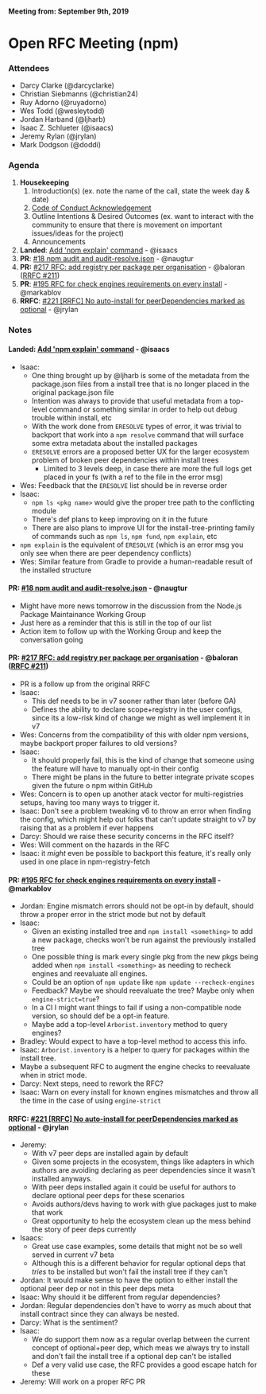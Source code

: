 #### Meeting from: September 9th, 2019

# Open RFC Meeting (npm)

### Attendees
- Darcy Clarke (@darcyclarke)
- Christian Siebmanns (@christian24)
- Ruy Adorno (@ruyadorno)
- Wes Todd (@wesleytodd)
- Jordan Harband (@ljharb)
- Isaac Z. Schlueter (@isaacs)
- Jeremy Rylan (@jrylan)
- Mark Dodgson (@doddi)

### Agenda
1. **Housekeeping**
	1. Introduction(s) (ex. note the name of the call, state the week day & date)
	1. [Code of Conduct Acknowledgement](https://www.npmjs.com/policies/conduct)
	1. Outline Intentions & Desired Outcomes (ex. want to interact with the community to ensure that there is movement on important issues/ideas for the project)
	1. Announcements
1. **Landed**: [Add 'npm explain' command](https://github.com/npm/cli/pull/1776) - @isaacs
1. **PR**: [#18 npm audit and audit-resolve.json](https://github.com/npm/rfcs/pull/18) - @naugtur
1. **PR:** [#217 RFC: add registry per package per organisation](https://github.com/npm/rfcs/pull/217) - @baloran ([RRFC #211](https://github.com/npm/rfcs/issues/211))
1. **PR**: [#195 RFC for check engines requirements on every install](https://github.com/npm/rfcs/pull/195) - @markablov
1. **RRFC**: [#221 [RRFC] No auto-install for peerDependencies marked as optional](https://github.com/npm/rfcs/issues/221) - @jrylan


### Notes

#### **Landed**: [Add 'npm explain' command](https://github.com/npm/cli/pull/1776) - @isaacs
- Isaac: 
  - One thing brought up by @ljharb is some of the metadata from the package.json files from a install tree that is no longer placed in the original package.json file
  - Intention was always to provide that useful metadata from a top-level command or something similar in order to help out debug trouble within install, etc
  - With the work done from `ERESOLVE` types of error, it was trivial to backport that work into a `npm resolve` command that will surface some extra metadata about the installed packages
  - `ERESOLVE` errors are a proposed better UX for the larger ecosystem problem of broken peer dependencies within install trees
    - Limited to 3 levels deep, in case there are more the full logs get placed in your fs (with a ref to the file in the error msg)
- Wes: Feedback that the `ERESOLVE` list should be in reverse order
- Isaac: 
  - `npm ls <pkg name>` would give the proper tree path to the conflicting module
  - There's def plans to keep improving on it in the future
  - There are also plans to improve UI for the install-tree-printing family of commands such as `npm ls`, `npm fund`, `npm explain`, etc
- `npm explain` is the equivalent of `ERESOLVE` (which is an error msg you only see when there are peer dependency conflicts)
- Wes: Similar feature from Gradle to provide a human-readable result of the installed structure

#### **PR**: [#18 npm audit and audit-resolve.json](https://github.com/npm/rfcs/pull/18) - @naugtur
- Might have more news tomorrow in the discussion from the Node.js Package Maintainance Working Group
- Just here as a reminder that this is still in the top of our list
- Action item to follow up with the Working Group and keep the conversation going

#### **PR:** [#217 RFC: add registry per package per organisation](https://github.com/npm/rfcs/pull/217) - @baloran ([RRFC #211](https://github.com/npm/rfcs/issues/211))
- PR is a follow up from the original RRFC
- Isaac: 
  - This def needs to be in v7 sooner rather than later (before GA)
  - Defines the ability to declare scope+registry in the user configs, since its a low-risk kind of change we might as well implement it in v7
- Wes: Concerns from the compatibility of this with older npm versions, maybe backport proper failures to old versions?
- Isaac: 
  - It should properly fail, this is the kind of change that someone using the feature will have to manually opt-in their config
  - There might be plans in the future to better integrate private scopes given the future o npm within GitHub
- Wes: Concern is to open up another atack vector for multi-registries setups, having too many ways to trigger it.
- Isaac: Don't see a problem tweaking v6 to throw an error when finding the config, which might help out folks that can't update straight to v7 by raising that as a problem if ever happens
- Darcy: Should we raise these security concerns in the RFC itself?
- Wes: Will comment on the hazards in the RFC
- Isaac: it *might* even be possible to backport this feature, it's really only used in one place in npm-registry-fetch

#### **PR**: [#195 RFC for check engines requirements on every install](https://github.com/npm/rfcs/pull/195) - @markablov
- Jordan: Engine mismatch errors should not be opt-in by default, should throw a proper error in the strict mode but not by default
- Isaac: 
  - Given an existing installed tree and `npm install <something>` to add a new package, checks won't be run against the previously installed tree
  - One possible thing is mark every single pkg from the new pkgs being added when `npm install <something>` as needing to recheck engines and reevaluate all engines.
  - Could be an option of `npm update` like `npm update --recheck-engines`
  - Feedback? Maybe we should reevaluate the tree? Maybe only when `engine-strict=true`?
  - In a CI I might want things to fail if using a non-compatible node version, so should def be a opt-in feature.
  - Maybe add a top-level `Arborist.inventory` method to query engines?
- Bradley: Would expect to have a top-level method to access this info.
- Isaac: `Arborist.inventory` is a helper to query for packages within the install tree.
- Maybe a subsequent RFC to augment the engine checks to reevaluate when in strict mode.
- Darcy: Next steps, need to rework the RFC?
- Isaac: Warn on every install for known engines mismatches and throw all the time in the case of using `engine-strict`

#### **RRFC**: [#221 [RRFC] No auto-install for peerDependencies marked as optional](https://github.com/npm/rfcs/issues/221) - @jrylan
- Jeremy: 
  - With v7 peer deps are installed again by default
  - Given some projects in the ecosystem, things like adapters in which authors are avoiding declaring as peer dependencies since it wasn't installed anyways.
  - With peer deps installed again it could be useful for authors to declare optional peer deps for these scenarios
  - Avoids authors/devs having to work with glue packages just to make that work
  - Great opportunity to help the ecosystem clean up the mess behind the story of peer deps currently
- Isaacs: 
  - Great use case examples, some details that might not be so well served in current v7 beta
  - Although this is a different behavior for regular optional deps that *tries* to be installed but won't fail the install tree if they can't
- Jordan: It would make sense to have the option to either install the optional peer dep or not in this peer deps meta
- Isaac: Why should it be different from regular dependencies?
- Jordan: Regular dependencies don't have to worry as much about that install contract since they can always be nested.
- Darcy: What is the sentiment?
- Isaac: 
  - We do support them now as a regular overlap between the current concept of optional+peer dep, which meas we always try to install and don't fail the install tree if a optional dep can't be istalled
  - Def a very valid use case, the RFC provides a good escape hatch for these
- Jeremy: Will work on a proper RFC PR
